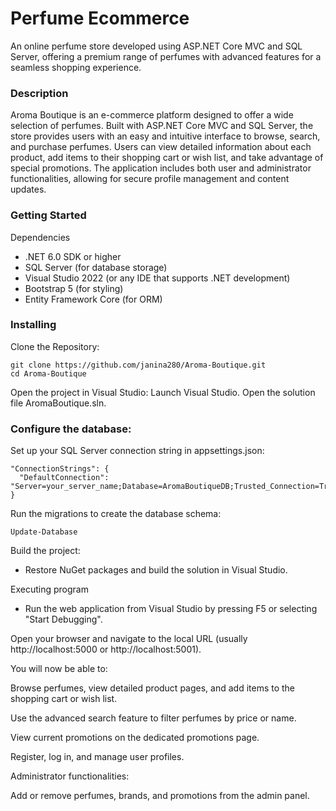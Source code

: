 # Perfume Ecommerce
An online perfume store developed using ASP.NET Core MVC and SQL Server, offering a premium range of perfumes with advanced features for a seamless shopping experience.

### Description
Aroma Boutique is an e-commerce platform designed to offer a wide selection of perfumes. Built with ASP.NET Core MVC and SQL Server, the store provides users with an easy and intuitive interface to browse, search, and purchase perfumes. Users can view detailed information about each product, add items to their shopping cart or wish list, and take advantage of special promotions. The application includes both user and administrator functionalities, allowing for secure profile management and content updates.

### Getting Started
Dependencies
* .NET 6.0 SDK or higher
* SQL Server (for database storage)
* Visual Studio 2022 (or any IDE that supports .NET development)
* Bootstrap 5 (for styling)
* Entity Framework Core (for ORM)

### Installing
Clone the Repository:
```
git clone https://github.com/janina280/Aroma-Boutique.git
cd Aroma-Boutique
```

Open the project in Visual Studio:
Launch Visual Studio.
Open the solution file AromaBoutique.sln.

### Configure the database:
Set up your SQL Server connection string in appsettings.json:
```
"ConnectionStrings": {
  "DefaultConnection": "Server=your_server_name;Database=AromaBoutiqueDB;Trusted_Connection=True;"
}
```

Run the migrations to create the database schema:
```
Update-Database
```

Build the project:
* Restore NuGet packages and build the solution in Visual Studio.

Executing program
* Run the web application from Visual Studio by pressing F5 or selecting "Start Debugging".

Open your browser and navigate to the local URL (usually http://localhost:5000 or http://localhost:5001).

You will now be able to:

Browse perfumes, view detailed product pages, and add items to the shopping cart or wish list.

Use the advanced search feature to filter perfumes by price or name.

View current promotions on the dedicated promotions page.

Register, log in, and manage user profiles.

Administrator functionalities:

Add or remove perfumes, brands, and promotions from the admin panel.
